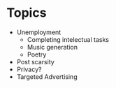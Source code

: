 # Topics #
* Unemployment
  * Completing intelectual tasks
  * Music generation
  * Poetry
* Post scarsity
* Privacy?
* Targeted Advertising
